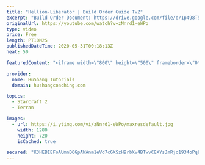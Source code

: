 ```yaml
---
title: "Hellion-Liberator | Build Order Guide TvZ"
excerpt: "Build Order Document: https://drive.google.com/file/d/1p498T52iQWahcCZs5tKGG1mxBqwqIXZO/view?usp=sharing  https://www.hushangcoaching.com Find personal one on one lessons, guides, community & more -------------------------------------------------------------------------------------------------------"
originalUrl: https://youtube.com/watch?v=zNnrd1-eWPo
type: video
price: Free
length: PT10M2S
publishedDateTime: 2020-05-31T00:18:13Z
heat: 50

featuredContent: "<iframe width=\"800\" height=\"500\" frameborder=\"0\" src=\"https://www.youtube.com/embed/zNnrd1-eWPo\" allow=\"accelerometer; autoplay; encrypted-media; gyroscope; picture-in-picture\" allowfullscreen></iframe>"

provider:
  name: HuShang Tutorials
  domain: hushangcoaching.com

topics:
  - StarCraft 2
  - Terran

images:
  - url: https://i.ytimg.com/vi/zNnrd1-eWPo/maxresdefault.jpg
    width: 1280
    height: 720
    isCached: true

secured: "K3HEBIEFoAUmnD6GpAWAnm1eVd7cGXSzH9rbXv4BTwvC8XYsJmRjq1934oPqLqplzlsL93aFDjfKKUfB9g3t1PrZsPwIfBCM4mzOzSVuYIM9802L0xwYOcUO//vD6m11Idq+spHlpM7dk+FbGv3AJL1o0VCPxMyE8k7pzPVdwedf08RlJY7uwmrESR+tRavGYj5HZdjbz6V6JqmDONon/RNWiH5c2xZUlkPlK6cQ4JLUiLP8Tdhg+iV1KoOTQn6+DjFIV/Iy8N7Nx7iY7dCEYsbPH4pvmQdud0aXI9uG3APqSnDWlDDVb4fQpR/nGB3mbEsvmNJl9uEFNMpGXJKT1Bvtp1+FrV1lukaIEWbyia4IrPePiaFphUcm2I33Jcf5OWtLMdfAxYHsVhgfiYlH61dB7YWHFkx9X0SQFrKw5RI=;Fgvz0XvZJ2dQ1EGO7qH+lQ=="
---
```


